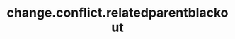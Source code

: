 ---
weight: 1597
layout: page
title: change.conflict.relatedparentblackout
description: ""
value: "false"
---